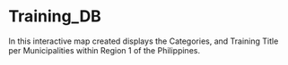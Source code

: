 # Training_DB
In this interactive map created displays the Categories, and Training Title per Municipalities within Region 1 of the Philippines.

